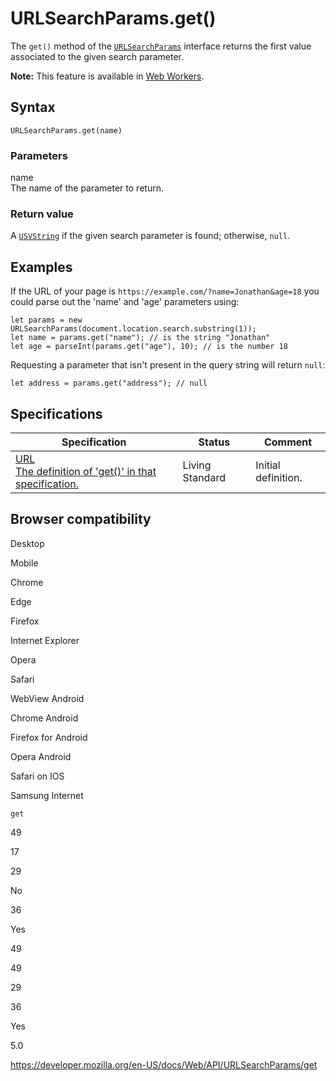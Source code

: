 URLSearchParams.get()
=====================

The `get()` method of the [`URLSearchParams`](../urlsearchparams) interface returns the first value associated to the given search parameter.

**Note:** This feature is available in [Web Workers](../web_workers_api).

Syntax
------

    URLSearchParams.get(name)

### Parameters

name  
The name of the parameter to return.

### Return value

A [`USVString`](../usvstring) if the given search parameter is found; otherwise, `null`.

Examples
--------

If the URL of your page is `https://example.com/?name=Jonathan&age=18` you could parse out the 'name' and 'age' parameters using:

    let params = new URLSearchParams(document.location.search.substring(1));
    let name = params.get("name"); // is the string "Jonathan"
    let age = parseInt(params.get("age"), 10); // is the number 18

Requesting a parameter that isn't present in the query string will return `null`:

    let address = params.get("address"); // null

Specifications
--------------

<table><thead><tr class="header"><th>Specification</th><th>Status</th><th>Comment</th></tr></thead><tbody><tr class="odd"><td><a href="https://url.spec.whatwg.org/#dom-urlsearchparams-get">URL<br />
<span class="small">The definition of 'get()' in that specification.</span></a></td><td><span class="spec-living">Living Standard</span></td><td>Initial definition.</td></tr></tbody></table>

Browser compatibility
---------------------

Desktop

Mobile

Chrome

Edge

Firefox

Internet Explorer

Opera

Safari

WebView Android

Chrome Android

Firefox for Android

Opera Android

Safari on IOS

Samsung Internet

`get`

49

17

29

No

36

Yes

49

49

29

36

Yes

5.0

<a href="https://developer.mozilla.org/en-US/docs/Web/API/URLSearchParams/get" class="_attribution-link">https://developer.mozilla.org/en-US/docs/Web/API/URLSearchParams/get</a>
